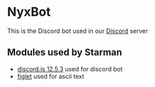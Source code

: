 # NyxBot
This is the Discord bot used in our [Discord](https://discord.gg/8XxJrFtQPS) server

## Modules used by Starman
* [discord.js 12.5.3](https://github.com/discordjs/discord.js) used for discord bot
* [figlet](https://github.com/patorjk/figlet.js) used for ascii text

